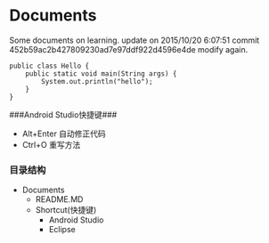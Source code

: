 # Documents
Some documents on learning.
update on 2015/10/20 6:07:51 
commit 452b59ac2b427809230ad7e97ddf922d4596e4de 
modify again.

    public class Hello {
    	public static void main(String args) {
    		System.out.println("hello");
    	}
    }

###Android Studio快捷键###
- Alt+Enter	自动修正代码
- Ctrl+O	重写方法

### 目录结构  
- Documents  
	- README.MD
	- Shortcut(快捷键)  
		- Android Studio  
		- Eclipse  
	
	